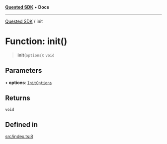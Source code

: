 [**Quested SDK**](../README.md) • **Docs**

***

[Quested SDK](../README.md) / init

# Function: init()

> **init**(`options`): `void`

## Parameters

• **options**: [`InitOptions`](../interfaces/InitOptions.md)

## Returns

`void`

## Defined in

[src/index.ts:8](https://github.com/Quested-io/QuestedSDK/blob/3ff90c0a0f9090e518d0fc8b569b6bd9c3728f32/src/index.ts#L8)
